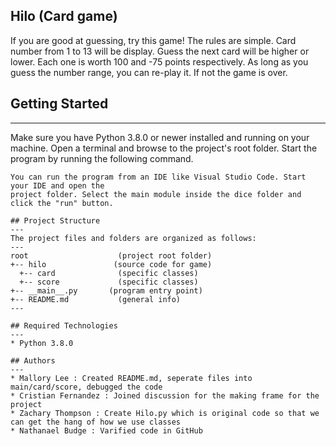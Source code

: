 ## Hilo (Card game)
If you are good at guessing, try this game! The rules are simple. Card number from 1 to 13 will be display. 
Guess the next card will be higher or lower. Each one is worth 100 and -75 points respectively. As long as you 
guess the number range, you can re-play it. If not the game is over.

## Getting Started
---
Make sure you have Python 3.8.0 or newer installed and running on your machine. Open a terminal and 
browse to the project's root folder. Start the program by running the following command.
```
You can run the program from an IDE like Visual Studio Code. Start your IDE and open the 
project folder. Select the main module inside the dice folder and click the "run" button.

## Project Structure
---
The project files and folders are organized as follows:
---
root                    (project root folder)
+-- hilo               (source code for game)
  +-- card              (specific classes)
  +-- score             (specific classes)
+-- __main__.py       (program entry point)
+-- README.md           (general info)
---

## Required Technologies
---
* Python 3.8.0

## Authors
---
* Mallory Lee : Created README.md, seperate files into main/card/score, debugged the code
* Cristian Fernandez : Joined discussion for the making frame for the project
* Zachary Thompson : Create Hilo.py which is original code so that we can get the hang of how we use classes
* Nathanael Budge : Varified code in GitHub
